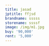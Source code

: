 ```yaml
---
title: jasad
jptitle: ffjsd
brandname: sssss
storename: ssssf
image: /img/m1.jpg
buy: '90,000'
rent: '5,000'
---
```


